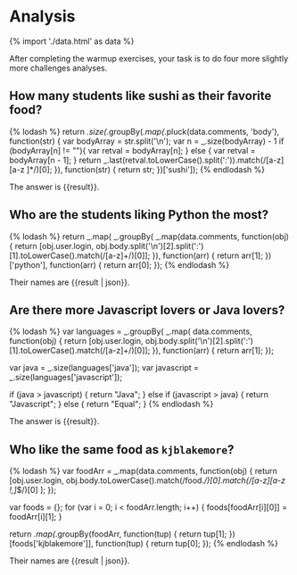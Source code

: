 # Analysis

{% import './data.html' as data %}

After completing the warmup exercises, your task is to do four more slightly
more challenges analyses.

## How many students like sushi as their favorite food?

{% lodash %}
return _.size(_.groupBy(_.map(_.pluck(data.comments, 'body'), function(str) {
    var bodyArray = str.split('\n');
    var n = _.size(bodyArray) - 1
    if (bodyArray[n] != ""){
        var retval = bodyArray[n];
    } else {
        var retval = bodyArray[n - 1];
    }
    return _.last(retval.toLowerCase().split(':')).match(/[a-z][a-z ]*/)[0];
}), function(str) {
    return str;
})['sushi']);
{% endlodash %}

The answer is {{result}}.

## Who are the students liking Python the most?

{% lodash %}
return _.map(
    _.groupBy(
        _.map(data.comments, function(obj) {
            return [obj.user.login,
                obj.body.split('\n')[2].split(':')[1].toLowerCase().match(/[a-z]+/)[0]];
        }), function(arr) { return arr[1]; })['python'], function(arr) { return arr[0]; });
{% endlodash %}

Their names are {{result | json}}.

## Are there more Javascript lovers or Java lovers?

{% lodash %}
var languages =
    _.groupBy(
        _.map(
            data.comments, function(obj) {
                return [obj.user.login,
                    obj.body.split('\n')[2].split(':')[1].toLowerCase().match(/[a-z]+/)[0]];
            }),
     function(arr) {
         return arr[1];
     });

var java = _.size(languages['java']);
var javascript = _.size(languages['javascript']);

if (java > javascript) {
    return "Java";
} else if (javascript > java) {
    return "Javascript";
} else {
    return "Equal";
}
{% endlodash %}

The answer is {{result}}.

## Who like the same food as `kjblakemore`?

{% lodash %}
var foodArr =
    _.map(data.comments, function(obj) {
        return [obj.user.login,
                obj.body.toLowerCase().match(/food.*/)[0].match(/[a-z][a-z !,]*$/)[0]
            ];
    });

var foods = {};
for (var i = 0; i < foodArr.length; i++) {
    foods[foodArr[i][0]] = foodArr[i][1];
}

return _.map(_.groupBy(foodArr, function(tup) {
    return tup[1];
})[foods['kjblakemore']], function(tup) { return tup[0]; });
{% endlodash %}

Their names are {{result | json}}.
